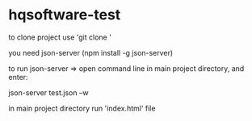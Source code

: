 # hqsoftware-test


to clone project use 'git clone '

you need json-server
(npm install -g json-server)

to run json-server => open command line in main project directory, and enter:

json-server  test.json –w

in main project directory run 'index.html' file




